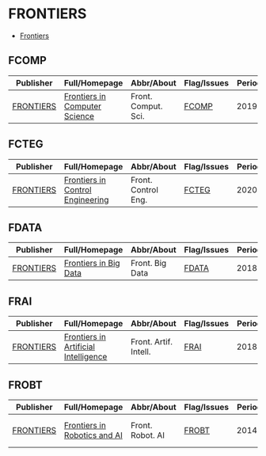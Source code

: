 # FRONTIERS

- [Frontiers](https://www.frontiersin.org/)

## FCOMP

|Publisher|Full/Homepage|Abbr/About|Flag/Issues|Period|Top|CCF|CAS|JCR|IF|Type|
|-        |-            |-         |-          |-     |-  |-  |-  |-  |- |-   |
|[FRONTIERS](https://www.frontiersin.org/)|[Frontiers in Computer Science](https://www.frontiersin.org/journals/computer-science)|Front. Comput. Sci.|[FCOMP](https://www.frontiersin.org/journals/computer-science/volumes)|2019-|False||4||2.4||

## FCTEG

|Publisher|Full/Homepage|Abbr/About|Flag/Issues|Period|Top|CCF|CAS|JCR|IF|Type|
|-        |-            |-         |-          |-     |-  |-  |-  |-  |- |-   |
|[FRONTIERS](https://www.frontiersin.org/)|[Frontiers in Control Engineering](https://www.frontiersin.org/journals/control-engineering)|Front. Control Eng.|[FCTEG](https://www.frontiersin.org/journals/control-engineering/volumes)|2020-|False||||||

## FDATA

|Publisher|Full/Homepage|Abbr/About|Flag/Issues|Period|Top|CCF|CAS|JCR|IF|Type|
|-        |-            |-         |-          |-     |-  |-  |-  |-  |- |-   |
|[FRONTIERS](https://www.frontiersin.org/)|[Frontiers in Big Data](https://www.frontiersin.org/journals/big-data)|Front. Big Data|[FDATA](https://www.frontiersin.org/journals/big-data/volumes)|2018-|False||4||2.4||

## FRAI

|Publisher|Full/Homepage|Abbr/About|Flag/Issues|Period|Top|CCF|CAS|JCR|IF|Type|
|-        |-            |-         |-          |-     |-  |-  |-  |-  |- |-   |
|[FRONTIERS](https://www.frontiersin.org/)|[Frontiers in Artificial Intelligence](https://www.frontiersin.org/journals/artificial-intelligence)|Front. Artif. Intell.|[FRAI](https://www.frontiersin.org/journals/artificial-intelligence/volumes)|2018-|False||4||3.0|Artificial Intelligence|

## FROBT

|Publisher|Full/Homepage|Abbr/About|Flag/Issues|Period|Top|CCF|CAS|JCR|IF|Type|
|-        |-            |-         |-          |-     |-  |-  |-  |-  |- |-   |
|[FRONTIERS](https://www.frontiersin.org/)|[Frontiers in Robotics and AI](https://www.frontiersin.org/journals/robotics-and-ai)|Front. Robot. AI|[FROBT](https://www.frontiersin.org/journals/robotics-and-ai/volumes)|2014-|False||4||2.9|Artificial Intelligence; Robotics|

